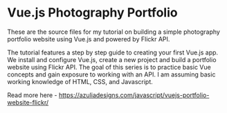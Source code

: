 # Vue.js Photography Portfolio

These are the source files for my tutorial on building a simple photography portfolio website using Vue.js and powered by Flickr API.

The tutorial features a step by step guide to creating your first Vue.js app. We install and configure Vue.js, create a new project and build a portfolio website using Flickr API. The goal of this series is to practice basic Vue concepts and gain exposure to working with an API. I am assuming basic working knowledge of HTML, CSS, and Javascript.

Read more here - https://azuliadesigns.com/javascript/vuejs-portfolio-website-flickr/